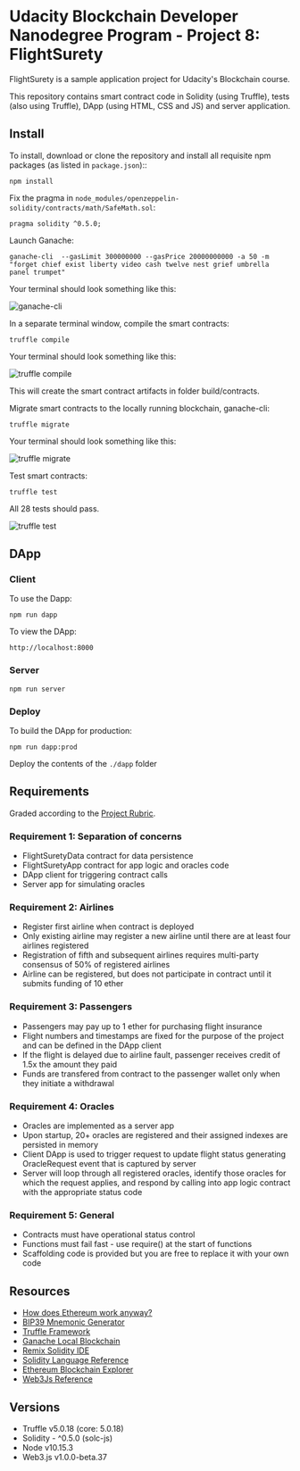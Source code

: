 # Udacity Blockchain Developer Nanodegree Program - Project 8: FlightSurety

FlightSurety is a sample application project for Udacity's Blockchain course. 

This repository contains smart contract code in Solidity (using Truffle), tests (also using Truffle), DApp (using HTML, CSS and JS) and server application.

## Install

To install, download or clone the repository and install all requisite npm packages (as listed in ```package.json```)::

```
npm install
```

Fix the pragma in ```node_modules/openzeppelin-solidity/contracts/math/SafeMath.sol```:

```
pragma solidity ^0.5.0;
```

Launch Ganache:

```ganache-cli  --gasLimit 300000000 --gasPrice 20000000000 -a 50 -m "forget chief exist liberty video cash twelve nest grief umbrella panel trumpet"```

Your terminal should look something like this:

![ganache-cli](images/ganache-cli.png)

In a separate terminal window, compile the smart contracts:

```
truffle compile
```

Your terminal should look something like this:

![truffle compile](images/truffle_compile.png)

This will create the smart contract artifacts in folder build/contracts.

Migrate smart contracts to the locally running blockchain, ganache-cli:

```truffle migrate```

Your terminal should look something like this:

![truffle migrate](images/truffle_migrate.png)

Test smart contracts:

```truffle test```

All 28 tests should pass.

![truffle test](images/truffle_test.png)

## DApp

### Client

To use the Dapp:

```
npm run dapp
```

To view the DApp:

```
http://localhost:8000
```

### Server

```
npm run server
```

### Deploy

To build the DApp for production:

```
npm run dapp:prod
```

Deploy the contents of the ```./dapp``` folder

## Requirements

Graded according to the [Project Rubric](https://review.udacity.com/#!/rubrics/1711/view).

### Requirement 1: Separation of concerns

* FlightSuretyData contract for data persistence
* FlightSuretyApp contract for app logic and oracles code
* DApp client for triggering contract calls
* Server app for simulating oracles

### Requirement 2: Airlines

* Register first airline when contract is deployed
* Only existing airline may register a new airline until there are at least four airlines registered
* Registration of fifth and subsequent airlines requires multi-party consensus of 50% of registered airlines
* Airline can be registered, but does not participate in contract until it submits funding of 10 ether

### Requirement 3: Passengers

* Passengers may pay up to 1 ether for purchasing flight insurance
* Flight numbers and timestamps are fixed for the purpose of the project and can be defined in the DApp client
* If the flight is delayed due to airline fault, passenger receives credit of 1.5x the amount they paid
* Funds are transfered from contract to the passenger wallet only when they initiate a withdrawal

### Requirement 4: Oracles

* Oracles are implemented as a server app
* Upon startup, 20+ oracles are registered and their assigned indexes are persisted in memory
* Client DApp is used to trigger request to update flight status generating OracleRequest event that is captured by server
* Server will loop through all registered oracles, identify those oracles for which the request applies, and respond by calling into app logic contract with the appropriate status code

### Requirement 5: General

* Contracts must have operational status control
* Functions must fail fast - use require() at the start of functions
* Scaffolding code is provided but you are free to replace it with your own code

## Resources

* [How does Ethereum work anyway?](https://medium.com/@preethikasireddy/how-does-ethereum-work-anyway-22d1df506369)
* [BIP39 Mnemonic Generator](https://iancoleman.io/bip39/)
* [Truffle Framework](http://truffleframework.com/)
* [Ganache Local Blockchain](http://truffleframework.com/ganache/)
* [Remix Solidity IDE](https://remix.ethereum.org/)
* [Solidity Language Reference](http://solidity.readthedocs.io/en/v0.4.24/)
* [Ethereum Blockchain Explorer](https://etherscan.io/)
* [Web3Js Reference](https://github.com/ethereum/wiki/wiki/JavaScript-API)

## Versions

* Truffle v5.0.18 (core: 5.0.18)
* Solidity - ^0.5.0 (solc-js)
* Node v10.15.3
* Web3.js v1.0.0-beta.37